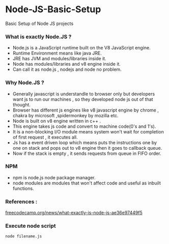 # Node-JS-Basic-Setup
Basic Setup of Node JS projects

### What is exactly Node.JS ?
  - Node.js is a JavaScript runtime built on the V8 JavaScript engine.
  - Runtime Environment means like java JRE.
  - JRE has JVM and modules/libraries inside it.
  - Node has modules/libraries and v8 engine inside it.
  - Can call it as node.js , nodejs and node no problem.
### Why Node.JS ?
  - Generally javascript is understandle to browser only but developers want js to run our machines , so they developed node js out of that thought.
  - Browser has different js engines like v8 javascript engine by chrome , chakra by microsoft ,spidermonkey by mozilla etc.
  - Node is built on v8 engine written in c++ .
  - This engine takes js code and convert to machine code(0's and 1's).
  - It is a non-blocking I/O module means  system won't wait for completion of first request , it executes all.
  - Js has a event driven loop which means puts the instructions one by one on stack and pops out to v8 engine then it goes to callback queue.
  - Now if the stack is empty , it sends requests from queue in FIFO order.

### NPM
  - npm is node.js node package manager.
  - node modules are modules that won't affect code and useful as inbuilt functions.

### References  :
 [freecodecamp.org/news/what-exactly-is-node-js-ae36e97449f5](http://www.freecodecamp.org/news/what-exactly-is-node-js-ae36e97449f5/)

### Execute node script
`node filename.js`